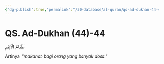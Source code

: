 ```yaml
---
{"dg-publish":true,"permalink":"/30-database/al-quran/qs-ad-dukhan-44-44/"}
---
```



# QS. Ad-Dukhan (44)-44
طَعَامُ الْاَثِيْمِ ۛ 

Artinya: *"makanan bagi orang yang banyak dosa."*
